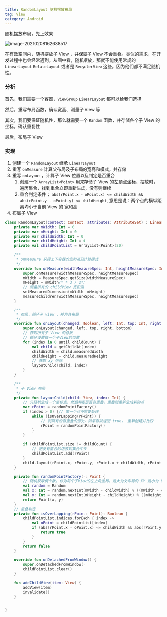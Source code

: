 ```yaml
---
title: RandomLayout 随机摆放布局
tag: View
category: Android
---
```




随机摆放布局，先上效果

![image-20210208162638517](https://raw.githubusercontent.com/xiaomanwong/static_file/master/images/image-20210208162638517.png)

在有效空间内，随机摆放子 View ，并保障子 View 不会重叠。类似的需求，在开发过程中也会经常遇到。从图中看，随机摆放，那就不能使用常规的 `LinearLayout` `RelateLayout` 或者是 `RecyclerView` 这些。因为他们都不满足随机性。
<!--more -->

### 分析

首先，我们需要一个容器，`ViewGroup` `LinearLayout` 都可以给我们选择

然后，重写布局函数，确认宽高、测量子 View 等

其次，我们要保证随机性，那么就需要一个 `Random` 函数，并存储各个子 View 的坐标，确认重复性

最后，布局子 View

### 实现

1. 创建一个 `RandomLayout` 继承 `LinearLayout`
2. 重写 `onMeasure` 计算父布局及子布局的宽高和模式，并存储
3. 重写 `onLayout` ，计算子 View 位置以及判定是否重合
   1. 创建一个 `ArrayList<Point>` 用来存储子 View 的左顶点坐标，摆放时，遍历集合，找到重合立即重新生成，没有则继续
   2. 重合判定条件； `abs(rPoint.x - oPoint.x) <= childWidth && abs(rPoint.y - oPoint.y) <= childHeight`, 意思是说：两个点的横纵距离均小于当前 View 的 宽和高 
4. 布局子 View



```kotlin
class RandomLayout(context: Context, attributes: AttributeSet) : LinearLayout(context, attributes) {
    private var mWidth: Int = 0
    private var mHeight: Int = 0
    private var childWidth: Int = 0
    private var childHeight: Int = 0
    private val childPointList = ArrayList<Point>(20)

    /**
     * onMeasure 获得上下容器的宽和高及计算模式
     */
    override fun onMeasure(widthMeasureSpec: Int, heightMeasureSpec: Int) {
        super.onMeasure(widthMeasureSpec, heightMeasureSpec)
        mWidth = MeasureSpec.getSize(widthMeasureSpec)
        mHeight = mWidth/* * 3 / 2*/
        // 测量所有的 childView 宽和高
        setMeasuredDimension(mWidth, mHeight)
        measureChildren(widthMeasureSpec, heightMeasureSpec)
    }

    /**
     * 布局，循环子 view ，并为其布局
     */
    override fun onLayout(changed: Boolean, left: Int, top: Int, right: Int, bottom: Int) {
        super.onLayout(changed, left, top, right, bottom)
        // 获取所有子 View 的总数
        // 循环设置每一个子View的位置
        for (index in 0 until childCount) {
            val child = getChildAt(index)
            childWidth = child.measuredWidth
            childHeight = child.measuredHeight
            // 获取 xy 坐标
            layoutChild(child, index)
        }
    }

    /**
     * 子 View 布局
     */
    private fun layoutChild(child: View, index: Int) {
        // 先随机生成一个坐标点，然后判断是否有重叠，重叠则重新生成新的点
        var rPoint = randomPointFactory()
        if (index > 0) {// 第一个点不需要处理
            while (isOverLapping(rPoint)) {
                // 判断有没有重叠的部分，如果有就返回 true， 重新创建并比较
                rPoint = randomPointFactory()
            }
        }
        
        if (childPointList.size != childCount) {
            // 把没有重合的店放到集合中去
            childPointList.add(rPoint)
        }
        child.layout(rPoint.x, rPoint.y, rPoint.x + childWidth, rPoint.y + childHeight)
    }

    private fun randomPointFactory(): Point {
        // 随机获取俩个数，作为每个子View的左上角坐标，最大为父布局的 XY 最小为 0
        val random = Random
        val x: Int = random.nextInt(mWidth - childWidth) % ((mWidth - childWidth) - 1 + 1) + 1
        val y: Int = random.nextInt(mHeight - childHeight) % ((mHeight - childHeight) - 1 + 1) + 1
        return Point(x, y)
    }
	// 重叠判定
    private fun isOverLapping(rPoint: Point): Boolean {
        childPointList.indices.forEach { index ->
            val oPoint = childPointList[index]
            if (abs(rPoint.x - oPoint.x) <= childWidth && abs(rPoint.y - oPoint.y) <= childHeight) {
                return true
            }
        }
        return false
    }

    override fun onDetachedFromWindow() {
        super.onDetachedFromWindow()
        childPointList.clear()
    }

    fun addChildView(item: View) {
        addView(item)
        invalidate()
    }


}
```

